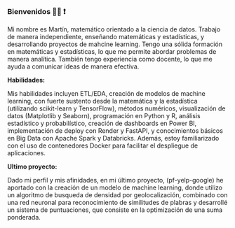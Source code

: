 ### Bienvenidos  🧑‍💻 ❗

Mi nombre es Martín, matemático orientado a la ciencia de datos. Trabajo de manera independiente, enseñando matemáticas y estadísticas, y desarrollando proyectos de mahcine learning. Tengo una sólida formación en matemáticas y estadísticas, lo que me permite abordar problemas de manera analítica. También tengo experiencia como docente, lo que me ayuda a comunicar ideas de manera efectiva.

**Habilidades:**

Mis habilidades incluyen ETL/EDA, creación de modelos de machine learning, con fuerte sustento desde la matemática y la estadística (utilizando scikit-learn y TensorFlow), métodos numéricos, visualización de datos (Matplotlib y Seaborn), programación en Python y R, análisis estadístico y probabilístico, creación de dashboards en Power BI, implementación de deploy con Render y FastAPI, y conocimientos básicos en Big Data con Apache Spark y Databricks. Además, estoy familiarizado con el uso de contenedores Docker para facilitar el despliegue de aplicaciones.

**Ultimo proyecto:**

Dado mi perfil y mis afinidades, en mi último proyecto, (pf-yelp-google) he aportado con la creación de un modelo de machine learning, donde utilizo un algoritmo de busqueda de densidad por geolocalización, combinado con una red neuronal para reconocimiento de similitudes de plabras y desarrollé un sistema de puntuaciones, que consiste en la optimización de una suma ponderada.
